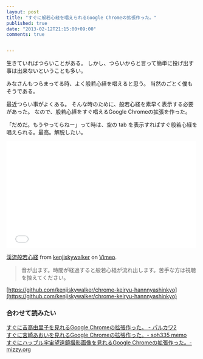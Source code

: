 ```yaml
---
layout: post
title: "すぐに般若心経を唱えられるGoogle Chromeの拡張作った。"
published: true
date: "2013-02-12T21:15:00+09:00"
comments: true


---
```


生きていればつらいことがある。
しかし、つらいからと言って簡単に投げ出す事は出来ないということも多い。

みなさんもつらまってる時、よく般若心経を唱えると思う。
当然のごとく僕もそうである。

最近つらい事がよくある。
そんな時のために、般若心経を素早く表示する必要があった。
なので、般若心経をすぐ唱えるGoogle Chromeの拡張を作った。

「だめだ。もうやってらねー」って時は、空の tab を表示すればすぐ般若心経を唱えられる。最高。解脱したい。

<iframe src="//player.vimeo.com/video/59482395" width="500" height="281" frameborder="0" webkitallowfullscreen mozallowfullscreen allowfullscreen></iframe> <p><a href="http://vimeo.com/59482395">渓流般若心経</a> from <a href="http://vimeo.com/user16420998">kenjiskywalker</a> on <a href="https://vimeo.com">Vimeo</a>.</p>

> 音が出ます。時間が経過すると般若心経が流れ出します。苦手な方は視聴を控えてください。

[https://github.com/kenjiskywalker/chrome-keiryu-hannnyashinkyo](https://github.com/kenjiskywalker/chrome-keiryu-hannnyashinkyo)


### 合わせて読みたい

[すぐに吉高由里子を見れるGoogle Chromeの拡張作った。 - パルカワ2](http://blog.hisaichi5518.com/entry/2013/02/01/003820)  
[すぐに宮崎あおいを見れるGoogle Chromeの拡張作った。- soh335 memo](http://soh335.hatenablog.com/entry/2013/02/10/011039)  
[すぐにハッブル宇宙望遠鏡撮影画像を見れるGoogle Chromeの拡張作った。- mizzy.org](http://mizzy.org/blog/2013/02/11/1/)  
